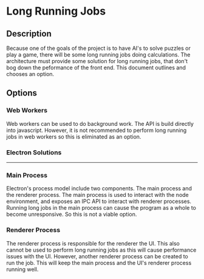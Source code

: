 # Long Running Jobs

## Description

Because one of the goals of the project is to have AI's to solve puzzles or play a game, there will be some long running jobs doing calculations.
The architecture must provide some solution for long running jobs, that don't bog down the peformance of the front end.
This document outlines and chooses an option.

## Options

### Web Workers

Web workers can be used to do background work. The API is build directly into javascript. However, it is not recommended to perform long running jobs in web workers so this is eliminated as an option.

### Electron Solutions

---

### Main Process

Electron's process model include two components. The main process and the renderer process.
The main process is used to interact with the node environment, and exposes an IPC API to interact with renderer processes.
Running long jobs in the main process can cause the program as a whole to become unresponsive. So this is not a viable option.

### Renderer Process

The renderer process is responsible for the renderer the UI.
This also cannot be used to perform long running jobs as this will cause performance issues with the UI.
However, another renderer process can be created to run the job. This will keep the main process and the UI's renderer process running well.
